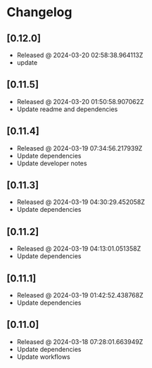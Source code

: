 # Changelog

## [0.12.0]

- Released @ 2024-03-20 02:58:38.964113Z
- update

## [0.11.5]

- Released @ 2024-03-20 01:50:58.907062Z
- Update readme and dependencies

## [0.11.4]

- Released @ 2024-03-19 07:34:56.217939Z
- Update dependencies
- Update developer notes

## [0.11.3]

- Released @ 2024-03-19 04:30:29.452058Z
- Update dependencies

## [0.11.2]

- Released @ 2024-03-19 04:13:01.051358Z
- Update dependencies

## [0.11.1]

- Released @ 2024-03-19 01:42:52.438768Z
- Update dependencies

## [0.11.0]

- Released @ 2024-03-18 07:28:01.663949Z
- Update dependencies
- Update workflows
